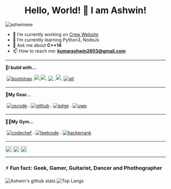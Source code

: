 <h1 align="center"> Hello, World! 👋 I am Ashwin! </h1>


<p align="left"><img src = "https://komarev.com/ghpvc/?username=ashwinexe" alt="ashwinexe"></p>

- 🔭 I’m currently working on [Crew Website](https://devonyes-beta.herokuapp.com)
- 🌱 I’m currently learning Python3, NodeJs
- 💬 Ask me about **C++14**
- 📫 How to reach me: **kumarashwin2603@gmail.com**
---
**🚧I build with...**
<p>
<a href="#">
    <img src="https://raw.githubusercontent.com/ashwinexe/ColoredBadges/master/svg/dev/frameworks/bootstrap.svg" alt="bootstrap" style="vertical-align:top; margin:4px">
  </a>
<a href="#">
<img src="https://raw.githubusercontent.com/ashwinexe/ColoredBadges/master/svg/dev/languages/css3.svg">
</a>
<a href="#">
<img src="https://raw.githubusercontent.com/ashwinexe/ColoredBadges/master/svg/dev/languages/html.svg">
</a>
<a href="#">
<img src="https://raw.githubusercontent.com/ashwinexe/ColoredBadges/master/svg/dev/languages/python.svg" style="vertical-align:top; margin:4px">
</a>
<a href="https://git-scm.com/">
<img src="https://raw.githubusercontent.com/ashwinexe/ColoredBadges/master/svg/dev/languages/js.svg">
</a>
<a href="https://git-scm.com">
        <img src="https://raw.githubusercontent.com/klaasnicolaas/ColoredBadges/prod/svg/dev/tools/git.svg" alt="git" style="vertical-align:top; margin:4px">
    </a>
</p>

---

**🧰My Gear...**
<p>
<a href="#">
<img src="https://raw.githubusercontent.com/ashwinexe/ColoredBadges/master/svg/dev/tools/visualstudio_code.svg" alt="vscode" style="vertical-align:top; margin:4px">
</a>
<a href="github.com/ashwinexe">
<img src="https://raw.githubusercontent.com/klaasnicolaas/ColoredBadges/prod/svg/dev/services/github.svg" alt="github" style="vertical-align:top; margin:4px">
</a>
<a href="github.com/ashwinexe">
<img src="https://raw.githubusercontent.com/klaasnicolaas/ColoredBadges/prod/svg/dev/misc/edge.svg" alt="edge" style="vertical-align:top; margin:4px">
</a>
<a href="github.com/ashwinexe">
<img src="https://raw.githubusercontent.com/klaasnicolaas/ColoredBadges/prod/svg/dev/frameworks/uwp.svg" alt="uwp" style="vertical-align:top; margin:4px">
</a>
</p>

---

**👩‍💻My Gym...**
<p>
<a href="codechef.com">
<img src="https://raw.githubusercontent.com/klaasnicolaas/ColoredBadges/prod/svg/dev/services/codechef.svg" alt="codechef" style="vertical-align:top; margin:4px">
</a>
<a href="leetcode.com">
<img src="https://raw.githubusercontent.com/klaasnicolaas/ColoredBadges/prod/svg/dev/services/leetcode.svg" alt="leetcode" style="vertical-align:top; margin:4px">
</a>
<a href="hackerrank.com">
<img src="https://raw.githubusercontent.com/klaasnicolaas/ColoredBadges/prod/svg/dev/services/hackerrank.svg" alt="hackerrank" style="vertical-align:top; margin:4px">
</a>
</p>

---

<p>
<a href="https://twitter.com/" target="blank"><img align="center" src="https://cdn.jsdelivr.net/npm/simple-icons@3.0.1/icons/twitter.svg" alt="ayushrout7" height="20" width="20" /></a>
<a href="https://linkedin.com/in/" target="blank"><img align="center" src="https://cdn.jsdelivr.net/npm/simple-icons@3.0.1/icons/linkedin.svg" alt="ayushrout" height="20" width="20" /></a>
<a href="https://instagram.com/ashwinexe" target="blank"><img align="center" src="https://cdn.jsdelivr.net/npm/simple-icons@3.0.1/icons/instagram.svg" alt="they_call_me_ayush" height="20" width="20" /></a>
</p>

---

### ⚡ Fun fact: **Geek, Gamer, Guitarist, Dancer and Phothographer**

![Ashwin's github stats](https://github-readme-stats-beryl.vercel.app/api?username=ashwinexe&count_private=true&show_icons=true) ![Top Langs](https://github-readme-stats-beryl.vercel.app/api/top-langs/?username=ashwinexe&hide=Ruby,Shell&layout=compact)